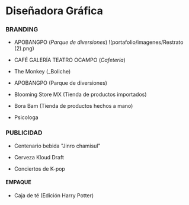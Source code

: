# Diseñadora Gráfica

### BRANDING

- APOBANGPO
(_Parque de diversiones_)
          !(portafolio/imagenes/Restrato (2).png)
- CAFÉ GALERÍA TEATRO OCAMPO
(_Cafeteria_)

- The Monkey
(_Boliche)

- APOBANGPO
(Parque de diversiones)

- Blooming Store MX
(Tienda de productos importados)

- Bora Bam
(Tienda de productos hechos a mano)

- Psicologa

### PUBLICIDAD
- Centenario bebida "Jinro chamisul"

- Cerveza Kloud Draft

- Conciertos de K-pop

#### EMPAQUE
- Caja de té
(Edición Harry Potter)

